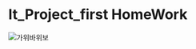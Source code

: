 # It_Project_first HomeWork
![가위바위보](https://github.com/user-attachments/assets/526ac392-85c1-4bf6-a2fb-8a29f7fd91e2)
